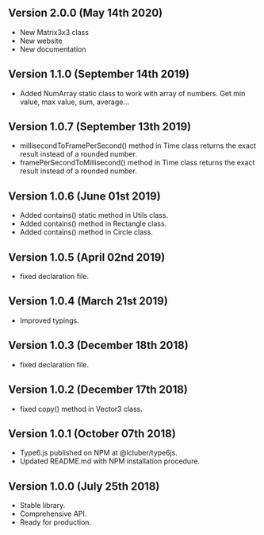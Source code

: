 Version 2.0.0 (May 14th 2020)
-----------------------------
 * New Matrix3x3 class
 * New website
 * New documentation

Version 1.1.0 (September 14th 2019)
-----------------------------
 * Added NumArray static class to work with array of numbers. Get min value, max value, sum, average...

Version 1.0.7 (September 13th 2019)
-----------------------------
 * millisecondToFramePerSecond() method in Time class returns the exact result instead of a rounded number.
 * framePerSecondToMillisecond() method in Time class returns the exact result instead of a rounded number.

Version 1.0.6 (June 01st 2019)
-----------------------------
 * Added contains() static method in Utils class.
 * Added contains() method in Rectangle class.
 * Added contains() method in Circle class.

Version 1.0.5 (April 02nd 2019)
-----------------------------
 * fixed declaration file.

Version 1.0.4 (March 21st 2019)
-----------------------------
 * Improved typings.

Version 1.0.3 (December 18th 2018)
-----------------------------
 * fixed declaration file.

Version 1.0.2 (December 17th 2018)
-----------------------------
 * fixed copy() method in Vector3 class.

Version 1.0.1 (October 07th 2018)
-----------------------------
 * Type6.js published on NPM at @lcluber/type6js.
 * Updated README.md with NPM installation procedure.

Version 1.0.0 (July 25th 2018)
-----------------------------
 * Stable library.
 * Comprehensive API.
 * Ready for production.
